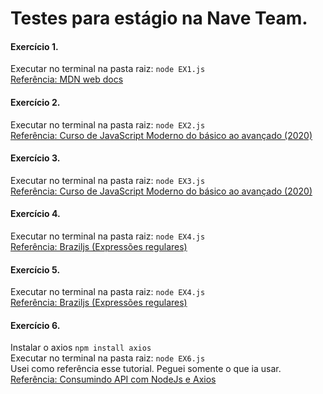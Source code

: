 # Testes para estágio na Nave Team.

#### Exercício 1.
Executar no terminal na pasta raiz: `node EX1.js`  
[Referência: MDN web docs](https://developer.mozilla.org/pt-BR/docs/Web/JavaScript/Reference/Global_Objects/String/length)

#### Exercício 2.
Executar no terminal na pasta raiz: `node EX2.js`  
[Referência: Curso de JavaScript Moderno do básico ao avançado (2020)](https://www.udemy.com/course/curso-de-javascript-moderno-do-basico-ao-avancado/)

#### Exercício 3.
Executar no terminal na pasta raiz: `node EX3.js`  
[Referência: Curso de JavaScript Moderno do básico ao avançado (2020)](https://www.udemy.com/course/curso-de-javascript-moderno-do-basico-ao-avancado/)

#### Exercício 4.
Executar no terminal na pasta raiz: `node EX4.js`  
[Referência: Braziljs (Expressões regulares)](http://braziljs.github.io/eloquente-javascript/chapters/expressoes-regulares/)

#### Exercício 5.
Executar no terminal na pasta raiz: `node EX4.js`  
[Referência: Braziljs (Expressões regulares)](http://braziljs.github.io/eloquente-javascript/chapters/expressoes-regulares/)  

#### Exercício 6.  
Instalar o axios `npm install axios`  
Executar no terminal na pasta raiz: `node EX6.js`  
Usei como referência esse tutorial. Peguei somente o que ia usar.  
[Referência: Consumindo API com NodeJs e Axios](http://codeheaven.io/how-to-use-axios-as-your-http-client-pt/)








